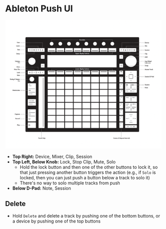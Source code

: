 # Ableton Push UI

![UI](assets/ableton-push-ui.png)

- **Top Right:** Device, Mixer, Clip, Session
- **Top Left, Below Knob:** Lock, Stop Clip, Mute, Solo
    - Hold the lock button and then one of the other buttons to lock it, so that just pressing another button triggers the action (e.g., if `Solo` is locked, then you can just push a button below a track to solo it)
    - There's no way to solo multiple tracks from push
- **Below D-Pad:** Note, Session

## Delete

- Hold `Delete` and delete a track by pushing one of the bottom buttons, or a device by pushing one of the top buttons
